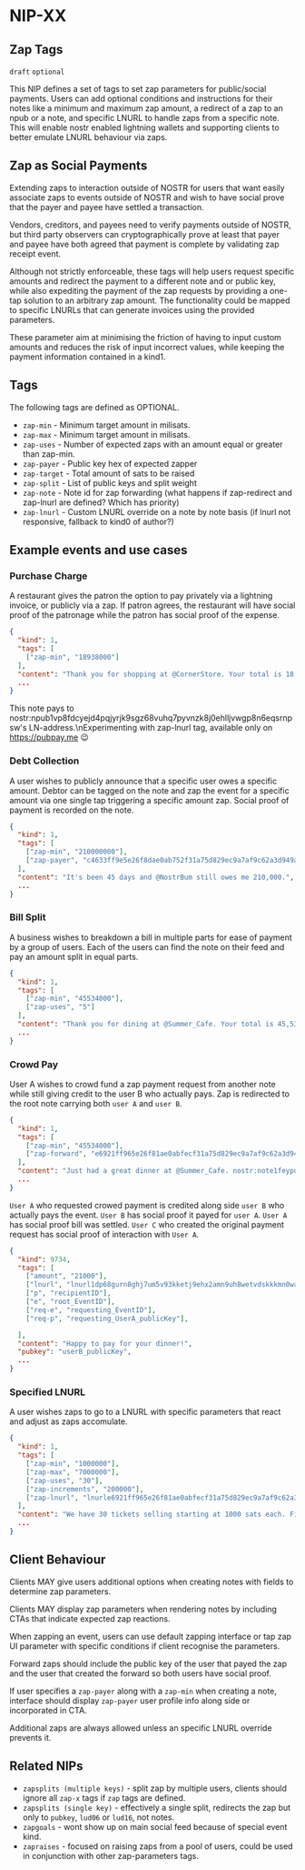 NIP-XX
======

Zap Tags
--------

`draft` `optional`

This NIP defines a set of tags to set zap parameters for public/social payments. Users can add optional conditions and instructions for their notes like a minimum and maximum zap amount, a redirect of a zap to an npub or a note, and specific LNURL to handle zaps from a specific note. This will enable nostr enabled lightning wallets and supporting clients to better emulate LNURL behaviour via zaps.

## Zap as Social Payments

Extending zaps to interaction outside of NOSTR for users that want easily associate zaps to events outside of NOSTR and wish to have social prove that the payer and payee have settled a transaction.

Vendors, creditors, and payees need to verify payments outside of NOSTR, but third party observers can cryptographically prove at least that payer and payee have both agreed that payment is complete by validating zap receipt event.

Although not strictly enforceable, these tags will help users request specific amounts and redirect the payment to a different note and or public key, while also expediting the payment of the zap requests by providing a one-tap solution to an arbitrary zap amount. The functionality could be mapped to specific LNURLs that can generate invoices using the provided parameters.

These parameter aim at minimising the friction of having to input custom amounts and reduces the risk of input incorrect values, while keeping the payment information contained in a kind1.


## Tags

The following tags are defined as OPTIONAL.

- `zap-min`       - Minimum target amount in milisats.
- `zap-max`       - Minimum target amount in milisats.
- `zap-uses`      - Number of expected zaps with an amount equal or greater than zap-min.
- `zap-payer`     - Public key hex of expected zapper
- `zap-target`    - Total amount of sats to be raised
- `zap-split`     - List of public keys and split weight
- `zap-note`      - Note id for zap forwarding (what happens if zap-redirect and zap-lnurl are defined? Which has priority)
- `zap-lnurl`     - Custom LNURL override on a note by note basis (if lnurl not responsive, fallback to kind0 of author?)


## Example events and use cases

### Purchase Charge
A restaurant gives the patron the option to pay privately via a lightning invoice, or publicly via a zap. If patron agrees, the restaurant will have social proof of the patronage while the patron has social proof of the expense.

```json
{
  "kind": 1,
  "tags": [
    ["zap-min", "18938000"]
  ],
  "content": "Thank you for shopping at @CornerStore. Your total is 18,938.",
  ...
}
```


This note pays to nostr:npub1vp8fdcyejd4pqjyrjk9sgz68vuhq7pyvnzk8j0ehlljvwgp8n6eqsrnpsw's LN-address.\nExperimenting with zap-lnurl tag, available only on https://pubpay.me 😉


### Debt Collection
A user wishes to publicly announce that a specific user owes a specific amount. Debtor can be tagged on the note and zap the event for a specific amount via one single tap triggering a specific amount zap. Social proof of payment is recorded on the note.

```json
{
  "kind": 1,
  "tags": [
    ["zap-min", "210000000"],
    ["zap-payer", "c4633ff9e5e26f8dae0ab752f31a75d829ec9a7af9c62a3d949a08355e32a661"]
  ],
  "content": "It's been 45 days and @NostrBum still owes me 210,000.",
  ...
}
```




### Bill Split
A business wishes to breakdown a bill in multiple parts for ease of payment by a group of users. Each of the users can find the note on their feed and pay an amount split in equal parts.

```json
{
  "kind": 1,
  "tags": [
    ["zap-min", "45534000"],
    ["zap-uses", "5"]
  ],
  "content": "Thank you for dining at @Summer_Cafe. Your total is 45,534 of a total of 227,670 split by 5.",
  ...
}
```




### Crowd Pay
User A wishes to crowd fund a zap payment request from another note while still giving credit to the user B who actually pays. Zap is redirected to the root note carrying both `user A` and `user B`.

```json
{
  "kind": 1,
  "tags": [
    ["zap-min", "45534000"],
    ["zap-forward", "e6921ff965e26f81ae0abfecf31a75d829ec9a7af9c62a3d949a04e75e32ae51"]
  ],
  "content": "Just had a great dinner at @Summer_Cafe. nostr:note1feypu6wke3eys7yrvwahd6n73psjpmpsscrrau3f2s86g43f2rhspfgnz3 Who want's to pay my part? Help me out, it's only 45,534 sats.",
  ...
}
```

`User A` who requested crowed payment is credited along side `user B` who actually pays the event.
`User B` has social proof it payed for `user A`.
`User A` has social proof bill was settled.
`User C` who created the original payment request has social proof of interaction with `User A`.

```json
{
  "kind": 9734,
  "tags": [
    ["amount", "21000"],
    ["lnurl", "lnurl1dp68gurn8ghj7um5v93kketj9ehx2amn9uh8wetvdskkkmn0wahz7mrww4excup0dajx2mrv92x9xp"],
    ["p", "recipientID"],
    ["e", "root_EventID"],
    ["req-e", "requesting_EventID"],
    ["req-p", "requesting_UserA_publicKey"],

  ],
  "content": "Happy to pay for your dinner!",
  "pubkey": "userB_publicKey",
  ...
}
```




### Specified LNURL
A user wishes zaps to go to a LNURL with specific parameters that react and adjust as zaps accomulate.

```json
{
  "kind": 1,
  "tags": [
    ["zap-min", "1000000"],
    ["zap-max", "7000000"],
    ["zap-uses", "30"],
    ["zap-increments", "200000"],
    ["zap-lnurl", "lnurle6921ff965e26f81ae0abfecf31a75d829ec9a7af9c62a3d949a04e75e32ae51"]
  ],
  "content": "We have 30 tickets selling starting at 1000 sats each. First 30 zaps get the tickets. Price goes up 200 sats for every sell. Payment closes after selling out",
  ...
}
```


## Client Behaviour

Clients MAY give users additional options when creating notes with fields to determine zap parameters.

Clients MAY display zap parameters when rendering notes by including CTAs that indicate expected zap reactions.

When zapping an event, users can use default zapping interface or tap zap UI parameter with specific conditions if client recognise the parameters.

Forward zaps should include the public key of the user that payed the zap and the user that created the forward so both users have social proof.

If user specifies a `zap-payer` along with a `zap-min` when creating a note, interface should display `zap-payer` user profile info along side or incorporated in CTA.

Additional zaps are always allowed unless an specific LNURL override prevents it.



## Related NIPs

- `zapsplits (multiple keys)` - split zap by multiple users, clients should ignore all `zap-x` tags if `zap` tags are defined.
- `zapsplits (single key)` - effectively a single split, redirects the zap but only to `pubkey`, `lud06` or `lud16`, not notes.
- `zapgoals` - wont show up on main social feed because of special event kind.
- `zapraises` - focused on raising zaps from a pool of users, could be used in conjunction with other zap-parameters tags.

